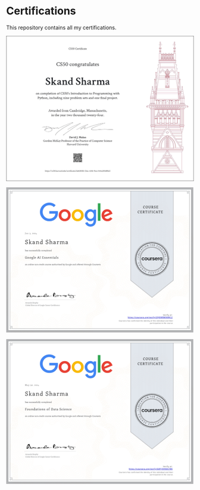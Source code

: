 # Certifications
This repository contains all my certifications.

![HARVARD](harvard.jpg)

![AI](AI_page-0001.jpg)

![DS](Data_science_page-0001.jpg)


